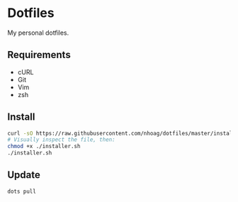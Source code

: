 # Dotfiles

My personal dotfiles.

## Requirements

* cURL
* Git
* Vim
* zsh

## Install

```bash
curl -sO https://raw.githubusercontent.com/nhoag/dotfiles/master/installer.sh
# Visually inspect the file, then:
chmod +x ./installer.sh
./installer.sh
```

## Update

```bash
dots pull
```

